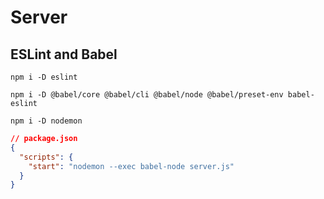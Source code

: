 # Server

## ESLint and Babel

`npm i -D eslint`

`npm i -D @babel/core @babel/cli @babel/node @babel/preset-env babel-eslint`

`npm i -D nodemon`

```json
// package.json
{
  "scripts": {
    "start": "nodemon --exec babel-node server.js"
  }
}
```
